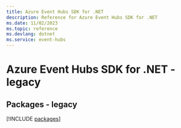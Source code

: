 ```yaml
---
title: Azure Event Hubs SDK for .NET
description: Reference for Azure Event Hubs SDK for .NET
ms.date: 11/02/2023
ms.topic: reference
ms.devlang: dotnet
ms.service: event-hubs
---
```

# Azure Event Hubs SDK for .NET - legacy
## Packages - legacy
[!INCLUDE [packages](event-hubs-index.md)]